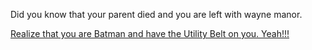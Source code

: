 Did you know that your parent died and you are left with wayne manor.

[Realize that you are Batman and have the Utility Belt on you. Yeah!!!](https://youtu.be/YpIQQeL2ZYk?t=22s)
